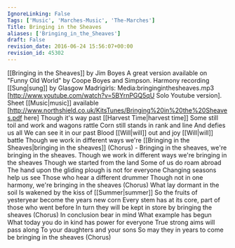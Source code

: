 ```yaml
---
IgnoreLinking: False
Tags: ['Music', 'Marches-Music', 'The-Marches']
Title: Bringing in the Sheaves
aliases: ['Bringing_in_the_Sheaves']
draft: False
revision_date: 2016-06-24 15:56:07+00:00
revision_id: 45302
---
```


[[Bringing in the Sheaves]] by Jim Boyes
A great version available on "Funny Old World" by Coope Boyes and Simpson. 
Harmony recording [[Sung|sung]] by Glasgow Madrigirls: Media:bringinginthesheaves.mp3 
[http://www.youtube.com/watch?v=5BYrnPGQ5qU Solo Youtube version]. 
Sheet [[Music|music]] available [http://www.northshield.co.uk/KitsTunes/Bringing%20in%20the%20Sheaves.pdf here]
Though it's way past [[Harvest Time|harvest time]]
Some still toil and work and wagons rattle
Corn still stands in rank and line
And defies us all
We can see it in our past
Blood [[Will|will]] out and joy [[Will|will]] battle
Though we work in different ways we're [[Bringing in the Sheaves|bringing in the sheaves]]
(Chorus) - Bringing in the sheaves, we're bringing in the sheaves. 
Though we work in different ways we're bringing in the sheaves
Though we started from the land
Some of us do roam abroad
The hand upon the gliding plough is not for everyone
Changing seasons help us see
Those who hear a different drummer
Though not in one harmony, we're bringing in the sheaves
(Chorus)
What lay dormant in the soil
Is wakened by the kiss of [[Summer|summer]]
So the fruits of yesteryear become the years new corn
Every stem has at its core, part of those who went before
In turn they will be kept in store by bringing the sheaves
(Chorus)
In conclusion bear in mind
What example has begun
What today you do in kind has power for everyone
True strong aims will pass along
To your daughters and your sons
So may they in years to come be bringing in the sheaves
(Chorus)